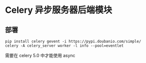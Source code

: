 # Celery 异步服务器后端模块

## 部署
```shell
pip install celery gevent -i https://pypi.doubanio.com/simple/
celery -A celery_server worker -l info --pool=eventlet
```
需要在 celery 5.0 中才能使用 async
